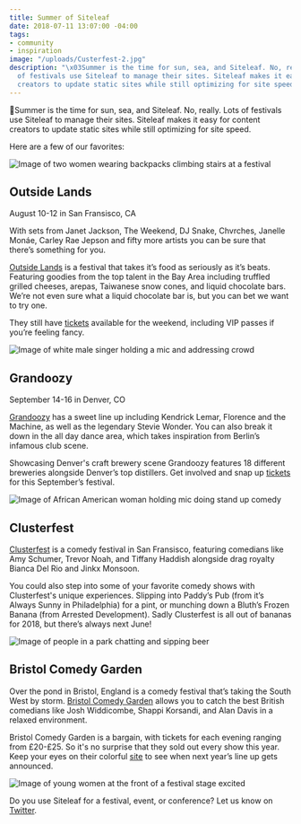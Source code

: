 ```yaml
---
title: Summer of Siteleaf
date: 2018-07-11 13:07:00 -04:00
tags:
- community
- inspiration
image: "/uploads/Custerfest-2.jpg"
description: "\x03Summer is the time for sun, sea, and Siteleaf. No, really. Lots
  of festivals use Siteleaf to manage their sites. Siteleaf makes it easy for content
  creators to update static sites while still optimizing for site speed. "
---
```


Summer is the time for sun, sea, and Siteleaf. No, really. Lots of festivals use Siteleaf to manage their sites. Siteleaf makes it easy for content creators to update static sites while still optimizing for site speed. 

Here are a few of our favorites:

![Image of two women wearing backpacks climbing stairs at a festival](/uploads/Outside-lands-1.jpg)
## Outside Lands

August 10-12 in San Fransisco, CA

With sets from Janet Jackson, The Weekend, DJ Snake, Chvrches, Janelle Monáe, Carley Rae Jepson and fifty more artists you can be sure that there’s something for you. 

[Outside Lands](https://www.sfoutsidelands.com/) is a festival that takes it’s food as seriously as it’s beats. Featuring goodies from the top talent in the Bay Area including truffled grilled cheeses, arepas, Taiwanese snow cones, and liquid chocolate bars. We’re not even sure what a liquid chocolate bar is, but you can bet we want to try one. 

They still have [tickets](https://www.sfoutsidelands.com/passes/) available for the weekend, including VIP passes if you’re feeling fancy. 

![Image of white male singer holding a mic and addressing crowd](/uploads/Grandoozy-1.jpg)

## Grandoozy 

September 14-16 in Denver, CO

[Grandoozy](https://www.grandoozy.com/) has a sweet line up including Kendrick Lemar, Florence and the Machine, as well as the legendary Stevie Wonder. You can also break it down in the all day dance area, which takes inspiration from Berlin’s infamous club scene. 

Showcasing Denver's craft brewery scene Grandoozy features 18 different breweries alongside Denver’s top distillers. Get involved and snap up [tickets](https://www.grandoozy.com/tickets/) for this September’s festival.

![Image of African American woman holding mic doing stand up comedy](/uploads/Clusterfest-3.jpg)

## Clusterfest

[Clusterfest](https://www.clusterfest.com/) is a comedy festival in San Fransisco, featuring comedians like Amy Schumer, Trevor Noah, and Tiffany Haddish alongside drag royalty Bianca Del Rio and Jinkx Monsoon.

You could also step into some of your favorite comedy shows with Clusterfest's unique experiences. Slipping into Paddy’s Pub (from it’s Always Sunny in Philadelphia) for a pint, or munching down a Bluth’s Frozen Banana (from Arrested Development). Sadly Clusterfest is all out of bananas for 2018, but there’s always next June!

![Image of people in a park chatting and sipping beer](/uploads/Bristol-Comedy-garden-1.jpg)

## Bristol Comedy Garden

Over the pond in Bristol, England is a comedy festival that’s taking the South West by storm. [Bristol Comedy Garden](https://www.bristolcomedygarden.co.uk/) allows you to catch the best  British comedians like Josh Widdicombe, Shappi Korsandi, and Alan Davis in a relaxed environment. 

Bristol Comedy Garden is a bargain, with tickets for each evening ranging from £20-£25. So it's no surprise that they sold out every show this year. Keep your eyes on their colorful [site](https://www.bristolcomedygarden.co.uk/) to see when next year’s line up gets announced.

![Image of young women at the front of a festival stage excited](/uploads/Grandoozy-2.jpg)

Do you use Siteleaf for a festival, event, or conference? Let us know on [Twitter](https://twitter.com/siteleaf).